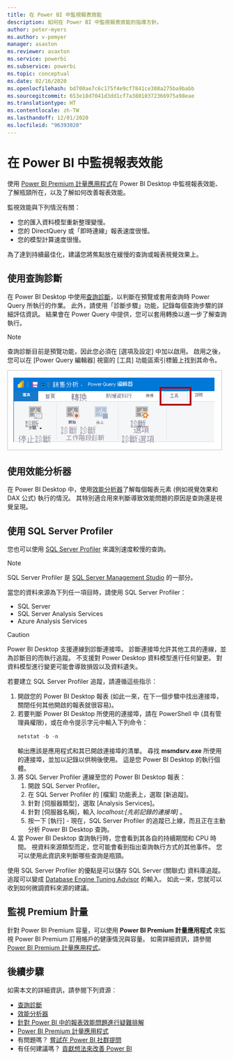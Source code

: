 ```yaml
---
title: 在 Power BI 中監視報表效能
description: 如何在 Power BI 中監視報表效能的指導方針。
author: peter-myers
ms.author: v-pemyer
manager: asaxton
ms.reviewer: asaxton
ms.service: powerbi
ms.subservice: powerbi
ms.topic: conceptual
ms.date: 02/16/2020
ms.openlocfilehash: bd700ae7c6c175f4e9cf7841ce308a275ba9babb
ms.sourcegitcommit: 653e18d7041d3dd1cf7a38010372366975a98eae
ms.translationtype: HT
ms.contentlocale: zh-TW
ms.lasthandoff: 12/01/2020
ms.locfileid: "96393020"
---
```

# <a name="monitor-report-performance-in-power-bi"></a>在 Power BI 中監視報表效能

使用 [Power BI Premium 計量應用程式](../admin/service-premium-metrics-app.md)在 Power BI Desktop 中監視報表效能、了解瓶頸所在，以及了解如何改善報表效能。

監視效能與下列情況有關：

- 您的匯入資料模型重新整理變慢。
- 您的 DirectQuery 或「即時連線」報表速度很慢。
- 您的模型計算速度很慢。

為了達到持續最佳化，建議您將焦點放在緩慢的查詢或報表視覺效果上。

## <a name="use-query-diagnostics"></a>使用查詢診斷

在 Power BI Desktop 中使用[查詢診斷](/power-query/QueryDiagnostics)，以判斷在預覽或套用查詢時 Power Query 所執行的作業。 此外，請使用「診斷步驟」功能，記錄每個查詢步驟的詳細評估資訊。 結果會在 Power Query 中提供，您可以套用轉換以進一步了解查詢執行。

> [!NOTE]
> 查詢診斷目前是預覽功能，因此您必須在 [選項及設定] 中加以啟用。 啟用之後，您可以在 [Power Query 編輯器] 視窗的 [工具] 功能區索引標籤上找到其命令。

![Power Query 編輯器 [工具] 功能區索引標籤的螢幕擷取畫面，其中顯示 [診斷步驟] 命令、[開始診斷] 命令和 [停止診斷] 命令。](media/monitor-report-performance/power-query-diagnotics.png)

## <a name="use-performance-analyzer"></a>使用效能分析器

在 Power BI Desktop 中，使用[效能分析器](../create-reports/desktop-performance-analyzer.md)了解每個報表元素 (例如視覺效果和 DAX 公式) 執行的情況。 其特別適合用來判斷導致效能問題的原因是查詢還是視覺呈現。

## <a name="use-sql-server-profiler"></a>使用 SQL Server Profiler

您也可以使用 [SQL Server Profiler](/sql/tools/sql-server-profiler/sql-server-profiler) 來識別速度較慢的查詢。

> [!NOTE]
> SQL Server Profiler 是 [SQL Server Management Studio](/sql/ssms/download-sql-server-management-studio-ssms) 的一部分。

當您的資料來源為下列任一項目時，請使用 SQL Server Profiler：

- SQL Server
- SQL Server Analysis Services
- Azure Analysis Services

> [!CAUTION]
> Power BI Desktop 支援連線到診斷連接埠。 診斷連接埠允許其他工具的連線，並為診斷目的而執行追蹤。 不支援對 Power Desktop 資料模型進行任何變更。 對資料模型進行變更可能會導致損毀以及資料遺失。

若要建立 SQL Server Profiler 追蹤，請遵循這些指示：

1. 開啟您的 Power BI Desktop 報表 (如此一來，在下一個步驟中找出連接埠，關閉任何其他開啟的報表就很容易)。
1. 若要判斷 Power BI Desktop 所使用的連接埠，請在 PowerShell 中 (具有管理員權限)，或在命令提示字元中輸入下列命令：
    ```powershell
    netstat -b -n
    ```
    輸出應該是應用程式和其已開啟連接埠的清單。 尋找 **msmdsrv.exe** 所使用的連接埠，並加以記錄以供稍後使用。 這是您 Power BI Desktop 的執行個體。
1. 將 SQL Server Profiler 連線至您的 Power BI Desktop 報表：
    1. 開啟 SQL Server Profiler。
    1. 在 SQL Server Profiler 的 [檔案] 功能表上，選取 [新追蹤]。
    1. 針對 [伺服器類型]，選取 [Analysis Services]。
    1. 針對 [伺服器名稱]，輸入 _localhost:[先前記錄的連接埠]_ 。
    1. 按一下 [執行] - 現在，SQL Server Profiler 的追蹤已上線，而且正在主動分析 Power BI Desktop 查詢。
1. 當 Power BI Desktop 查詢執行時，您會看到其各自的持續期間和 CPU 時間。 視資料來源類型而定，您可能會看到指出查詢執行方式的其他事件。 您可以使用此資訊來判斷哪些查詢是瓶頸。

使用 SQL Server Profiler 的優點是可以儲存 SQL Server (關聯式) 資料庫追蹤。 追蹤可以變成 [Database Engine Tuning Advisor](/sql/relational-databases/performance/start-and-use-the-database-engine-tuning-advisor) 的輸入。 如此一來，您就可以收到如何微調資料來源的建議。

## <a name="monitor-premium-metrics"></a>監視 Premium 計量

針對 Power BI Premium 容量，可以使用 **Power BI Premium 計量應用程式** 來監視 Power BI Premium 訂用帳戶的健康情況與容量。 如需詳細資訊，請參閱 [Power BI Premium 計量應用程式](../admin/service-premium-metrics-app.md)。

## <a name="next-steps"></a>後續步驟

如需本文的詳細資訊，請參閱下列資源︰

- [查詢診斷](/power-query/QueryDiagnostics)
- [效能分析器](../create-reports/desktop-performance-analyzer.md)
- [針對 Power BI 中的報表效能問題進行疑難排解](report-performance-troubleshoot.md)
- [Power BI Premium 計量應用程式](../admin/service-premium-metrics-app.md)
- 有問題嗎？ [嘗試在 Power BI 社群提問](https://community.powerbi.com/)
- 有任何建議嗎？ [貢獻想法來改善 Power BI](https://ideas.powerbi.com/)
